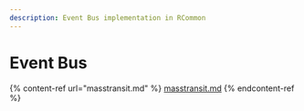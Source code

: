 ```yaml
---
description: Event Bus implementation in RCommon
---
```


# Event Bus

{% content-ref url="masstransit.md" %}
[masstransit.md](masstransit.md)
{% endcontent-ref %}
